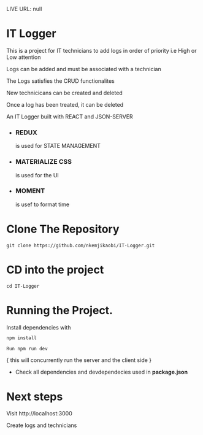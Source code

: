 LIVE URL:  null

<h1>IT Logger</h1>
<p>This is a project for IT technicians to add logs in order of priority i.e High or Low attention</p>
<p>Logs can be added and must be associated with a technician</p>
<p>The Logs satisfies the CRUD functionalites</p>
<p>New technicicans can be created and deleted</p>
<p>Once a log has been treated, it can be deleted</p>

An IT Logger built with REACT and JSON-SERVER
* <h3>REDUX</h3> is used for STATE MANAGEMENT
* <h3>MATERIALIZE CSS</h3> is used for the UI
* <h3>MOMENT</h3> is usef to format time

<h1>Clone The Repository</h1>
<code><pre>git clone https://github.com/nkemjikaobi/IT-Logger.git</pre></code>

<h1>CD into the project</h1>
<code><pre>cd IT-Logger</pre></code>

<h1>Running the Project.</h1>
Install dependencies with <code><pre>npm install</pre></code>

<code><pre>Run npm run dev</pre></code> { this will concurrently run the server and the client side }

* Check all dependencies and devdependecies used in **package.json**

<h1>Next steps</h1>
Visit http://localhost:3000
<p>Create logs and technicians</p>
